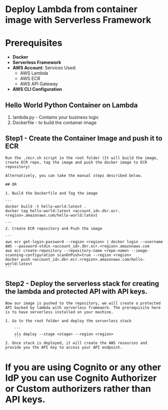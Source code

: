 # Deploy Lambda from container image with Serverless Framework

# Prerequisites

* **Docker**
* **Serverless Framework**
* **AWS Account**: Services Used:
    * AWS Lambda
    * AWS ECR
    * AWS API Gateway
* **AWS CLI Configuration**

## Hello World Python Container on Lambda

1. lambda.py - Contains your business logic
2. Dockerfile - to build the container image 

## Step1 - Create the Container Image and push it to ECR

    Run the ./ecr.sh script in the root folder (It will build the image, create ECR repo, tag the image and push the docker image to ECR repository)

    Alternatively, you can take the manual steps described below.

    ## OR

    1. Build the Dockerfile and Tag the image

    ```
    docker build -t hello-world:latest .
    docker tag hello-world:latest <account_id>.dkr.ecr.<region>.amazonaws.com/hello-world:latest

    ```
    2. Create ECR repository and Push the image

    ```
    aws ecr get-login-password --region <region> | docker login --username AWS --password-stdin <account_id>.dkr.ecr.<region>.amazonaws.com
    aws ecr create-repository --repository-name <repo-name> --image-scanning-configuration scanOnPush=true --region <region>
    docker push <account_id>.dkr.ecr.<region>.amazonaws.com/hello-world:latest
    ```
## Step2 - Deploy the serverless stack for creating the lambda and protected API with API keys.

    Now our image is pushed to the repository, we will create a protected API backed by lambda with serverless framework. The prerequisite here is to have serverless installed on your machine.

    1. Go to the root folder and deploy the serverless stack

        ```
        sls deploy --stage <stage> --region <region>
        ```
    2. Once stack is deployed, it will create the AWS resources and provide you the API key to access your API endpoint.

# If you are using Cognito or any other IdP you can use Cognito Authorizer or Custom authorizers rather than API keys.
        
